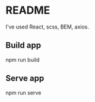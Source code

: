 # README

I've used React, scss, BEM, axios.

## Build app

npm run build

## Serve app

npm run serve
